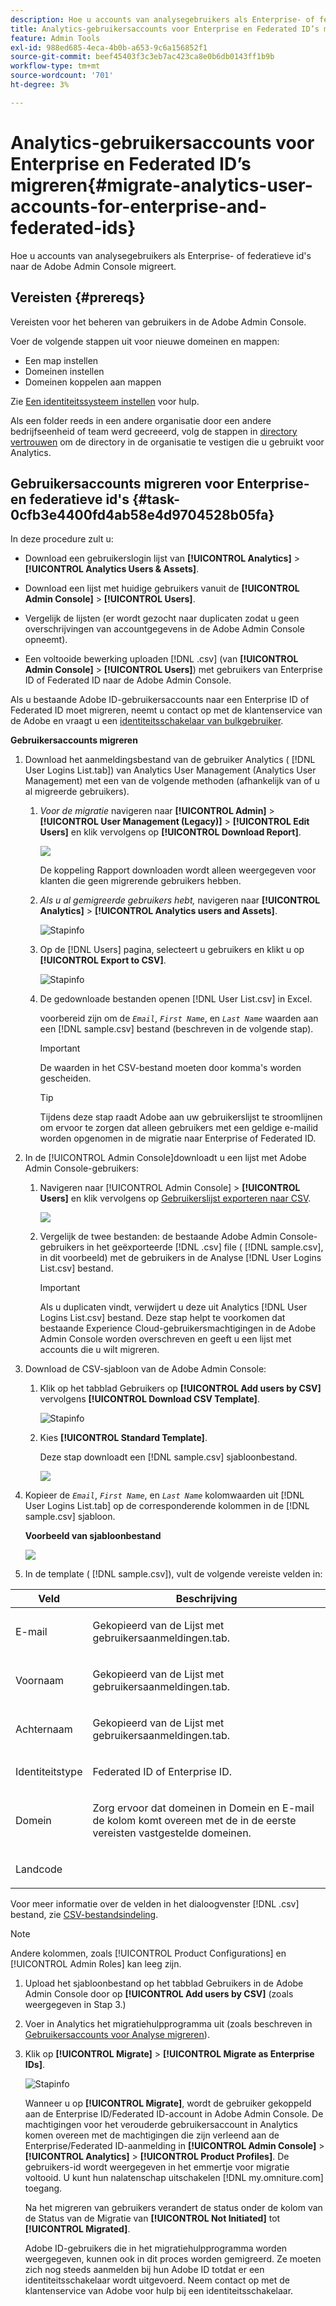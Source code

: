 ```yaml
---
description: Hoe u accounts van analysegebruikers als Enterprise- of federatieve id's naar de Adobe Admin Console migreert.
title: Analytics-gebruikersaccounts voor Enterprise en Federated ID’s migreren
feature: Admin Tools
exl-id: 988ed685-4eca-4b0b-a653-9c6a156852f1
source-git-commit: beef45403f3c3eb7ac423ca8e0b6db0143ff1b9b
workflow-type: tm+mt
source-wordcount: '701'
ht-degree: 3%

---
```


# Analytics-gebruikersaccounts voor Enterprise en Federated ID’s migreren{#migrate-analytics-user-accounts-for-enterprise-and-federated-ids}

Hoe u accounts van analysegebruikers als Enterprise- of federatieve id&#39;s naar de Adobe Admin Console migreert.

## Vereisten {#prereqs}

Vereisten voor het beheren van gebruikers in de Adobe Admin Console.

Voer de volgende stappen uit voor nieuwe domeinen en mappen:

* Een map instellen
* Domeinen instellen
* Domeinen koppelen aan mappen

Zie [Een identiteitssysteem instellen](https://helpx.adobe.com/enterprise/using/set-up-identity.html) voor hulp.

Als een folder reeds in een andere organisatie door een andere bedrijfseenheid of team werd gecreeerd, volg de stappen in [directory vertrouwen](https://helpx.adobe.com/enterprise/using/set-up-identity.html#Directorytrusting) om de directory in de organisatie te vestigen die u gebruikt voor Analytics.

## Gebruikersaccounts migreren voor Enterprise- en federatieve id&#39;s {#task-0cfb3e4400fd4ab58e4d9704528b05fa}

In deze procedure zult u:

* Download een gebruikerslogin lijst van **[!UICONTROL Analytics]** > **[!UICONTROL Analytics Users & Assets]**.

* Download een lijst met huidige gebruikers vanuit de **[!UICONTROL Admin Console]** > **[!UICONTROL Users]**.

* Vergelijk de lijsten (er wordt gezocht naar duplicaten zodat u geen overschrijvingen van accountgegevens in de Adobe Admin Console opneemt).
* Een voltooide bewerking uploaden [!DNL .csv] (van **[!UICONTROL Admin Console]** > **[!UICONTROL Users]**) met gebruikers van Enterprise ID of Federated ID naar de Adobe Admin Console.

Als u bestaande Adobe ID-gebruikersaccounts naar een Enterprise ID of Federated ID moet migreren, neemt u contact op met de klantenservice van de Adobe en vraagt u een [identiteitsschakelaar van bulkgebruiker](https://helpx.adobe.com/enterprise/using/bulk-operations.html).

**Gebruikersaccounts migreren**

1. Download het aanmeldingsbestand van de gebruiker Analytics ( [!DNL User Logins List.tab]) van Analytics User Management (Analytics User Management) met een van de volgende methoden (afhankelijk van of u al migreerde gebruikers).
   1. *Voor de migratie* navigeren naar **[!UICONTROL Admin]** > **[!UICONTROL User Management (Legacy)]** > **[!UICONTROL Edit Users]** en klik vervolgens op **[!UICONTROL Download Report]**.

      ![](/help/admin/admin-console/user-management2/user-migration/assets/download-report.png)

      De koppeling Rapport downloaden wordt alleen weergegeven voor klanten die geen migrerende gebruikers hebben.

   1. *Als u al gemigreerde gebruikers hebt,* navigeren naar **[!UICONTROL Analytics]** > **[!UICONTROL Analytics users and Assets]**.

      ![Stapinfo](/help/admin/admin-console/user-management2/user-migration/assets/admin-analytics-users-assets.png)

   1. Op de [!DNL Users] pagina, selecteert u gebruikers en klikt u op **[!UICONTROL Export to CSV]**.

      ![Stapinfo](/help/admin/admin-console/user-management2/user-migration/assets/export-csv-migrate.png)

   1. De gedownloade bestanden openen [!DNL User List.csv] in Excel.

      voorbereid zijn om de *`Email`*, *`First Name`*, en *`Last Name`* waarden aan een [!DNL sample.csv] bestand (beschreven in de volgende stap).

      >[!IMPORTANT]
      >
      >De waarden in het CSV-bestand moeten door komma&#39;s worden gescheiden.

      >[!TIP]
      >
      >Tijdens deze stap raadt Adobe aan uw gebruikerslijst te stroomlijnen om ervoor te zorgen dat alleen gebruikers met een geldige e-mailid worden opgenomen in de migratie naar Enterprise of Federated ID.

1. In de [!UICONTROL Admin Console]downloadt u een lijst met Adobe Admin Console-gebruikers:

   1. Navigeren naar [!UICONTROL Admin Console] > **[!UICONTROL Users]** en klik vervolgens op [Gebruikerslijst exporteren naar CSV](https://helpx.adobe.com/enterprise/using/users.html).

      ![](/help/admin/admin-console/user-management2/user-migration/assets/export-csv.png)

   1. Vergelijk de twee bestanden: de bestaande Adobe Admin Console-gebruikers in het geëxporteerde [!DNL .csv] file ( [!DNL sample.csv], in dit voorbeeld) met de gebruikers in de Analyse [!DNL User Logins List.csv] bestand.

      >[!IMPORTANT]
      >
      >Als u duplicaten vindt, verwijdert u deze uit Analytics [!DNL User Logins List.csv] bestand. Deze stap helpt te voorkomen dat bestaande Experience Cloud-gebruikersmachtigingen in de Adobe Admin Console worden overschreven en geeft u een lijst met accounts die u wilt migreren.

1. Download de CSV-sjabloon van de Adobe Admin Console:
   1. Klik op het tabblad Gebruikers op **[!UICONTROL Add users by CSV]** vervolgens **[!UICONTROL Download CSV Template]**.

      ![Stapinfo](/help/admin/admin-console/user-management2/user-migration/assets/add-users-csv.png)

   1. Kies **[!UICONTROL Standard Template]**.

      Deze stap downloadt een [!DNL sample.csv] sjabloonbestand.

      ![](/help/admin/admin-console/user-management2/user-migration/assets/download-csv-template.png)

1. Kopieer de *`Email`*, *`First Name`*, en *`Last Name`* kolomwaarden uit [!DNL User Logins List.tab] op de corresponderende kolommen in de [!DNL sample.csv] sjabloon.

   **Voorbeeld van sjabloonbestand**

   ![](/help/admin/admin-console/user-management2/user-migration/assets/sample.png)

1. In de template ( [!DNL sample.csv]), vult de volgende vereiste velden in:

<table id="table_1B5EEFDB5BD8436EB760BE5FFAB1CF02"> 
 <thead> 
  <tr> 
   <th colname="col1" class="entry"> Veld </th> 
   <th colname="col2" class="entry"> Beschrijving </th> 
  </tr>
 </thead>
 <tbody> 
  <tr> 
   <td colname="col1"> <p>E-mail </p> </td> 
   <td colname="col2"> <p>Gekopieerd van de <span class="filepath"> Lijst met gebruikersaanmeldingen.tab</span>. </p> </td> 
  </tr> 
  <tr> 
   <td colname="col1"> <p>Voornaam </p> </td> 
   <td colname="col2"> <p>Gekopieerd van de <span class="filepath"> Lijst met gebruikersaanmeldingen.tab</span>. </p> </td> 
  </tr> 
  <tr> 
   <td colname="col1"> <p>Achternaam </p> </td> 
   <td colname="col2"> <p>Gekopieerd van de <span class="filepath"> Lijst met gebruikersaanmeldingen.tab</span>. </p> </td> 
  </tr> 
  <tr> 
   <td colname="col1"> <p>Identiteitstype </p> </td> 
   <td colname="col2"> <p><span class="term"> Federated ID</span> of <span class="term"> Enterprise ID</span>. </p> </td> 
  </tr> 
  <tr> 
   <td colname="col1"> <p>Domein </p> </td> 
   <td colname="col2"> <p>Zorg ervoor dat domeinen in <span class="term"> Domein</span> en <span class="term"> E-mail</span> de kolom komt overeen met de in de eerste vereisten vastgestelde domeinen</a>. </p> </td> 
  </tr> 
  <tr> 
   <td colname="col1"> <p>Landcode </p> </td> 
   <td colname="col2"> </td> 
  </tr> 
 </tbody> 
</table>

Voor meer informatie over de velden in het dialoogvenster [!DNL .csv] bestand, zie [CSV-bestandsindeling](https://helpx.adobe.com/enterprise/using/users.html).

>[!NOTE]
>
>Andere kolommen, zoals [!UICONTROL Product Configurations] en [!UICONTROL Admin Roles] kan leeg zijn.

1. Upload het sjabloonbestand op het tabblad Gebruikers in de Adobe Admin Console door op **[!UICONTROL Add users by CSV]** (zoals weergegeven in Stap 3.)
1. Voer in Analytics het migratiehulpprogramma uit (zoals beschreven in [Gebruikersaccounts voor Analyse migreren](/help/admin/admin-console/user-management2/user-migration/t-migrate-users.md)).
1. Klik op **[!UICONTROL Migrate]** > **[!UICONTROL Migrate as Enterprise IDs]**.

   ![Stapinfo](/help/admin/admin-console/user-management2/user-migration/assets/migrate-as-enterprise.png)

   Wanneer u op **[!UICONTROL Migrate]**, wordt de gebruiker gekoppeld aan de Enterprise ID/Federated ID-account in Adobe Admin Console. De machtigingen voor het verouderde gebruikersaccount in Analytics komen overeen met de machtigingen die zijn verleend aan de Enterprise/Federated ID-aanmelding in **[!UICONTROL Admin Console]** > **[!UICONTROL Analytics]** > **[!UICONTROL Product Profiles]**. De gebruikers-id wordt weergegeven in het emmertje voor migratie voltooid. U kunt hun nalatenschap uitschakelen [!DNL my.omniture.com] toegang.

   Na het migreren van gebruikers verandert de status onder de kolom van de Status van de Migratie van **[!UICONTROL Not Initiated]** tot **[!UICONTROL Migrated]**.

   Adobe ID-gebruikers die in het migratiehulpprogramma worden weergegeven, kunnen ook in dit proces worden gemigreerd. Ze moeten zich nog steeds aanmelden bij hun Adobe ID totdat er een identiteitsschakelaar wordt uitgevoerd. Neem contact op met de klantenservice van Adobe voor hulp bij een identiteitsschakelaar.
